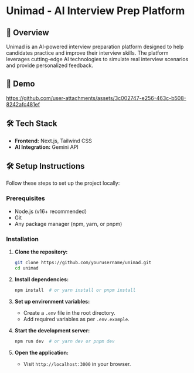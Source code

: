 # Unimad - AI Interview Prep Platform


## 🚀 Overview
Unimad is an AI-powered interview preparation platform designed to help candidates practice and improve their interview skills. The platform leverages cutting-edge AI technologies to simulate real interview scenarios and provide personalized feedback.

## 🎥 Demo

https://github.com/user-attachments/assets/3c002747-e256-463c-b508-8242afc481ef




## 🛠️ Tech Stack
- **Frontend:** Next.js, Tailwind CSS
- **AI Integration:** Gemini API

## 🛠️ Setup Instructions

Follow these steps to set up the project locally:

### Prerequisites
- Node.js (v16+ recommended)
- Git
- Any package manager (npm, yarn, or pnpm)

### Installation

1. **Clone the repository:**
   ```sh
   git clone https://github.com/yourusername/unimad.git
   cd unimad
   ```
2. **Install dependencies:**
   ```sh
   npm install  # or yarn install or pnpm install
   ```
3. **Set up environment variables:**
   - Create a `.env` file in the root directory.
   - Add required variables as per `.env.example`.

4. **Start the development server:**
   ```sh
   npm run dev  # or yarn dev or pnpm dev
   ```

5. **Open the application:**
   - Visit `http://localhost:3000` in your browser.



